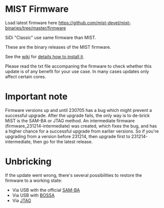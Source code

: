 MIST Firmware
=============
Load latest firmware here https://github.com/mist-devel/mist-binaries/tree/master/firmware

SiDi "Classic" use same firmware than MIST.

These are the binary releases of the MIST firmware.

See the [wiki](https://github.com/mist-devel/mist-board/wiki) for [details how to install it](https://github.com/mist-devel/mist-board/wiki/HowToInstallTheFirmware).

Please read the txt file accompaning the firmware to check whether this update is of any benefit for your use case. In many cases updates only affect certain cores.

Important note
==============

Firmware versions up and until 230705 has a bug which might prevent a successful upgrade. After the upgrade fails, the only way is to de-brick MiST is the SAM-BA or JTAG method.
An intermediate firmware (firmware_231214-intermediate) was created, which fixes the bug, and has a higher chance for a successful upgrade from earlier versions.
So if you're upgrading from a version before 231214, then upgrade first to 231214-intermediate, then go for the latest release.

Unbricking
==========

If the update went wrong, there's several possibilities to restore the firmware to a working state:

- Via USB with the official [SAM-BA](https://github.com/mist-devel/mist-board/wiki/HowToInstallTheFirmware#updating-the-io-controller-via-sam-ba-under-windows)
- Via USB with [BOSSA](https://www.shumatech.com/web/products/bossa)
- Via [JTAG](https://github.com/mist-devel/mist-board/wiki/HowToInstallTheFirmware#updating-the-io-controller-via-jtag)
